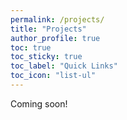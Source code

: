 ```yaml
---
permalink: /projects/
title: "Projects"
author_profile: true
toc: true
toc_sticky: true
toc_label: "Quick Links"
toc_icon: "list-ul"
---
```



Coming soon!

